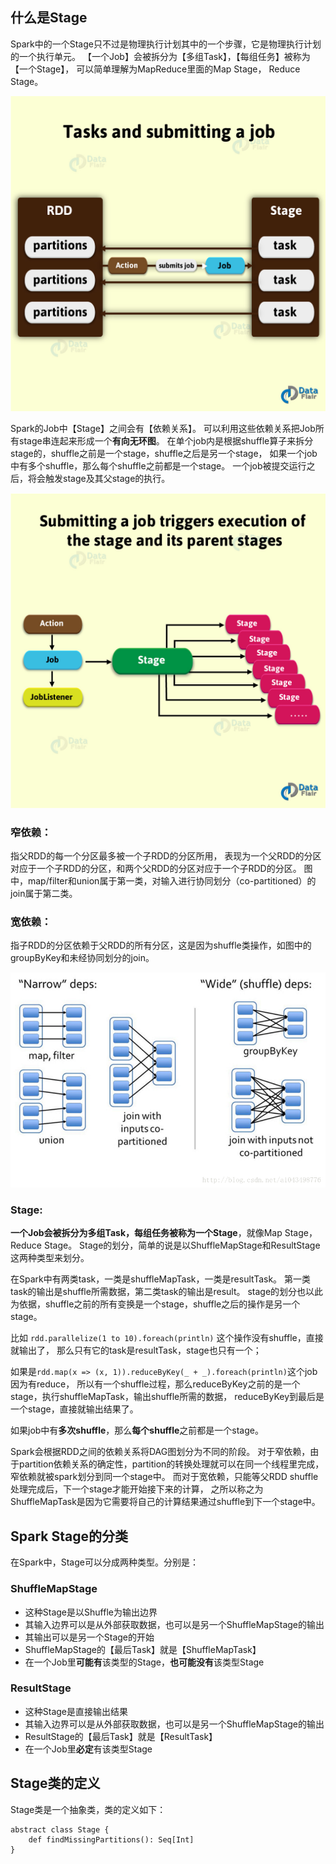 ## 什么是Stage
Spark中的一个Stage只不过是物理执行计划其中的一个步骤，它是物理执行计划的一个执行单元。
【一个Job】会被拆分为【多组Task】，【每组任务】被称为【一个Stage】，
可以简单理解为MapReduce里面的Map Stage， Reduce Stage。

![sparkTaskStage01.png](img/05/sparkTaskStage01.png)

Spark的Job中【Stage】之间会有【依赖关系】。
可以利用这些依赖关系把Job所有stage串连起来形成一个**有向无环图**。
在单个job内是根据shuffle算子来拆分stage的，shuffle之前是一个stage，shuffle之后是另一个stage，
如果一个job中有多个shuffle，那么每个shuffle之前都是一个stage。
一个job被提交运行之后，将会触发stage及其父stage的执行。

![sparkStages01.png](img/05/sparkStages01.png)

### 窄依赖：
指父RDD的每一个分区最多被一个子RDD的分区所用，
表现为一个父RDD的分区对应于一个子RDD的分区，和两个父RDD的分区对应于一个子RDD的分区。
图中，map/filter和union属于第一类，对输入进行协同划分（co-partitioned）的join属于第二类。

### 宽依赖：
指子RDD的分区依赖于父RDD的所有分区，这是因为shuffle类操作，如图中的groupByKey和未经协同划分的join。

![sparkRDDDependency01.png](img/05/sparkRDDDependency01.png)

### Stage:
**一个Job会被拆分为多组Task，每组任务被称为一个Stage**，就像Map Stage，Reduce Stage。
Stage的划分，简单的说是以ShuffleMapStage和ResultStage这两种类型来划分。

在Spark中有两类task，一类是shuffleMapTask，一类是resultTask。
第一类task的输出是shuffle所需数据，第二类task的输出是result。
stage的划分也以此为依据，shuffle之前的所有变换是一个stage，shuffle之后的操作是另一个stage。

比如 `rdd.parallelize(1 to 10).foreach(println)` 这个操作没有shuffle，直接就输出了，
那么只有它的task是resultTask，stage也只有一个；

如果是`rdd.map(x => (x, 1)).reduceByKey(_ + _).foreach(println)`这个job因为有reduce，
所以有一个shuffle过程，那么reduceByKey之前的是一个stage，执行shuffleMapTask，输出shuffle所需的数据，
reduceByKey到最后是一个stage，直接就输出结果了。

如果job中有**多次shuffle**，那么**每个shuffle**之前都是一个stage。

Spark会根据RDD之间的依赖关系将DAG图划分为不同的阶段。
对于窄依赖，由于partition依赖关系的确定性，partition的转换处理就可以在同一个线程里完成，窄依赖就被spark划分到同一个stage中。
而对于宽依赖，只能等父RDD shuffle处理完成后，下一个stage才能开始接下来的计算，
之所以称之为ShuffleMapTask是因为它需要将自己的计算结果通过shuffle到下一个stage中。

## Spark Stage的分类
在Spark中，Stage可以分成两种类型。分别是：

### ShuffleMapStage
* 这种Stage是以Shuffle为输出边界
* 其输入边界可以是从外部获取数据，也可以是另一个ShuffleMapStage的输出
* 其输出可以是另一个Stage的开始
* ShuffleMapStage的【最后Task】就是【ShuffleMapTask】
* 在一个Job里**可能有**该类型的Stage，**也可能没有**该类型Stage

### ResultStage
* 这种Stage是直接输出结果
* 其输入边界可以是从外部获取数据，也可以是另一个ShuffleMapStage的输出
* ResultStage的【最后Task】就是【ResultTask】
* 在一个Job里**必定**有该类型Stage

## Stage类的定义
Stage类是一个抽象类，类的定义如下：

```text
abstract class Stage {
    def findMissingPartitions(): Seq[Int]
}
```